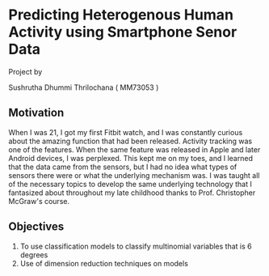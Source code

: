 # Predicting Heterogenous Human Activity using Smartphone Senor Data

Project by 

Sushrutha Dhummi Thrilochana ( MM73053 )

## Motivation

When I was 21, I got my first Fitbit watch, and I was constantly curious about the amazing function that had been released. Activity tracking was one of the features. When the same feature was released in Apple and later Android devices, I was perplexed. This kept me on my toes, and I learned that the data came from the sensors, but I had no idea what types of sensors there were or what the underlying mechanism was. I was taught all of the necessary topics to develop the same underlying technology that I fantasized about throughout my late childhood thanks to Prof. Christopher McGraw's course.

## Objectives
1. To use classification models to classify multinomial variables that is 6 degrees
2. Use of  dimension reduction techniques on models



